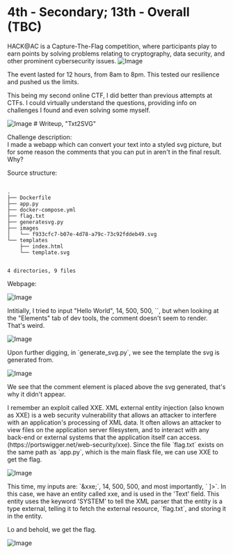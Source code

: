 # 4th - Secondary; 13th - Overall (TBC)

<p>
HACK@AC is a Capture-The-Flag competition, where participants play to earn points by solving problems relating to cryptography, data security, and other prominent cybersecurity issues.
<img alt="Image" src="/hac-1.png">
</p>
<p>The event lasted for 12 hours, from 8am to 8pm. This tested our resilience and pushed us the limits.</p>
<p>
This being my second online CTF, I did better than previous attempts at CTFs. I could virtually understand the questions, providing info on challenges I found and even solving some myself.
</p>
<img alt="Image" src="/hac-2.png">
# Writeup, "Txt2SVG"
<p>Challenge description: <br>I made a webapp which can convert your text into a styled svg picture, but for some reason the comments that you can put in aren't in the final result. Why?</p>
<p>Source structure: <br></p>
<Code>
.
├── Dockerfile
├── app.py
├── docker-compose.yml
├── flag.txt
├── generatesvg.py
├── images
│   └── f933cfc7-b07e-4d78-a79c-73c92fddeb49.svg
└── templates
    ├── index.html
    └── template.svg

4 directories, 9 files
</Code>

<p>Webpage: </p>
<img alt="Image" src="/hac-txt2svg-2.png">
<p>Intitially, I tried to input "Hello World", 14, 500, 500, `<!--Hello World-->`, but when looking at the "Elements" tab of dev tools, the comment doesn't seem to render. That's weird.</p>
<img alt="Image" src="/hac-txt2svg-3.png">
<p>Upon further digging, in `generate_svg.py`, we see the template the svg is generated from.</p>
<img alt="Image" src="/hac-txt2svg-4.png">
<p>We see that the comment element is placed above the svg generated, that's why it didn't appear.</p>
<p>I remember an exploit called XXE. XML external entity injection (also known as XXE) is a web security vulnerability that allows an attacker to interfere with an application's processing of XML data. It often allows an attacker to view files on the application server filesystem, and to interact with any back-end or external systems that the application itself can access. (https://portswigger.net/web-security/xxe). Since the file `flag.txt` exists on the same path as `app.py`, which is the main flask file, we can use XXE to get the flag.</p>
<img alt="Image" src="/hac-txt2svg-5.png">
<p>This time, my inputs are: `&xxe;`, 14, 500, 500, and most importantly, `<!DOCTYPE foo [ <!ENTITY xxe SYSTEM "flag.txt"> ]>`. In this case, we have an entity called xxe, and is used in the 'Text' field. This entity uses the keyword 'SYSTEM' to tell the XML parser that the entity is a type external, telling it to fetch the external resource, `flag.txt`, and storing it in the entity.</p>
<p>Lo and behold, we get the flag.</p>
<img alt="Image" src="/hac-txt2svg-1.png">
